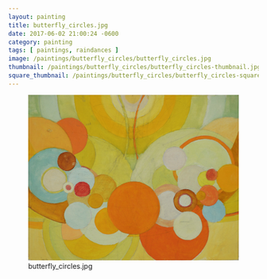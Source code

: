 ```yaml
---
layout: painting
title: butterfly_circles.jpg
date: 2017-06-02 21:00:24 -0600
category: painting
tags: [ paintings, raindances ]
image: /paintings/butterfly_circles/butterfly_circles.jpg
thumbnail: /paintings/butterfly_circles/butterfly_circles-thumbnail.jpg
square_thumbnail: /paintings/butterfly_circles/butterfly_circles-squarethumb.jpg
---
```


<figure class="fullwidth"><img src="/paintings/butterfly_circles/butterfly_circles.jpg" alt="A painting titled: butterfly_circles.jpg by painter Kyle Cunningham" /><figcaption>butterfly_circles.jpg</figcaption></figure>
